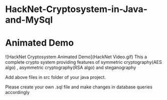 # HackNet-Cryptosystem-in-Java-and-MySql

# Animated Demo

![HackNet Cryptosystem Animated Demo](HackNet Video.gif)
This a complete crypto system providing features of symmetric cryptography(AES algo) , asymmetric cryptography(RSA algo) and steganography

Add above files in src folder of your java project.

Please create your own .sql file and make changes in database queries accordingly
